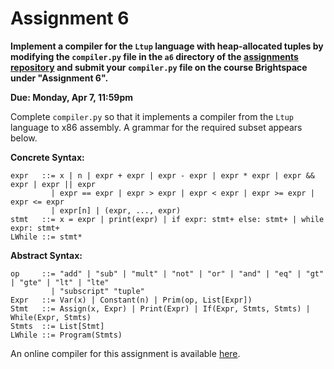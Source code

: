 # Assignment 6

**Implement a compiler for the `Ltup` language with heap-allocated
tuples by modifying the `compiler.py` file in the `a6` directory of
the [assignments
repository](https://github.com/jnear/cs3020-assignments) and submit
your `compiler.py` file on the course Brightspace under "Assignment
6".**

**Due: Monday, Apr 7, 11:59pm**

Complete `compiler.py` so that it implements a compiler from the
`Ltup` language to x86 assembly. A grammar for the required subset
appears below.

**Concrete Syntax:**
```
expr   ::= x | n | expr + expr | expr - expr | expr * expr | expr && expr | expr || expr
         | expr == expr | expr > expr | expr < expr | expr >= expr | expr <= expr
         | expr[n] | (expr, ..., expr)
stmt   ::= x = expr | print(expr) | if expr: stmt+ else: stmt+ | while expr: stmt+
LWhile ::= stmt*
```

**Abstract Syntax:**
```
op     ::= "add" | "sub" | "mult" | "not" | "or" | "and" | "eq" | "gt" | "gte" | "lt" | "lte"
         | "subscript" "tuple"
Expr   ::= Var(x) | Constant(n) | Prim(op, List[Expr])
Stmt   ::= Assign(x, Expr) | Print(Expr) | If(Expr, Stmts, Stmts) | While(Expr, Stmts)
Stmts  ::= List[Stmt]
LWhile ::= Program(Stmts)
```

An online compiler for this assignment is available
[here](http://jnear.w3.uvm.edu/cs3020/compiler-a6.php).
